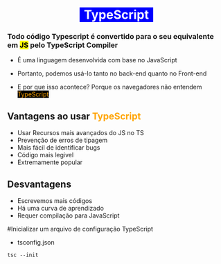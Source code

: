 <h1 style="text-align: center;"><span style="background-Color: blue; color: white; border: 2px solid; padding: 0px 10px 0px 10px ;">TypeScript</span></h1>

### Todo código Typescript é convertido para o seu equivalente em <span style='background: yellow; color: black;'>JS</span> pelo TypeScript Compiler

* É uma linguagem desenvolvida com base no JavaScript

* Portanto, podemos usá-lo tanto no back-end quanto no Front-end

* E por que isso acontece? Porque os navegadores não entendem <span style='color: orange; background-Color: black;'>TypeScript</span>

 
## Vantagens ao usar <span style='color: orange;'>TypeScript</span> 
* Usar Recursos mais avançados do JS no TS
* Prevenção de erros de tipagem
* Mais fácil de identificar bugs
* Código mais legivel
* Extremamente popular

## Desvantagens

* Escrevemos mais códigos
* Há uma curva de aprendizado
* Requer compilação para JavaScript

#Inicializar um arquivo de configuração TypeScript
* tsconfig.json
~~~~
tsc --init 
~~~~